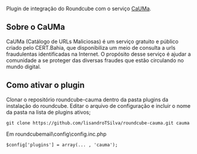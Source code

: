 Plugin de integração do Roundcube com o serviço [CaUMa](https://cauma.pop-ba.rnp.br/about).


## Sobre o CaUMa

CaUMa (Catálogo de URLs Maliciosas) é um serviço gratuito e público criado pelo CERT.Bahia, que disponibiliza um meio de consulta a urls fraudulentas identificadas na Internet. O propósito desse serviço é ajudar a comunidade a se proteger das diversas fraudes que estão circulando no mundo digital.

## Como ativar o plugin

Clonar o repositório roundcube-cauma dentro da pasta plugins da instalação do roundcube. Editar o arquivo de configuração e incluir o nome da pasta na lista de plugins ativos;

```
git clone https://github.com/lisandroTSilva/roundcube-cauma.git cauma
```

Em roundcubemail\config\config.inc.php

```
$config['plugins'] = array(... , 'cauma');
```
